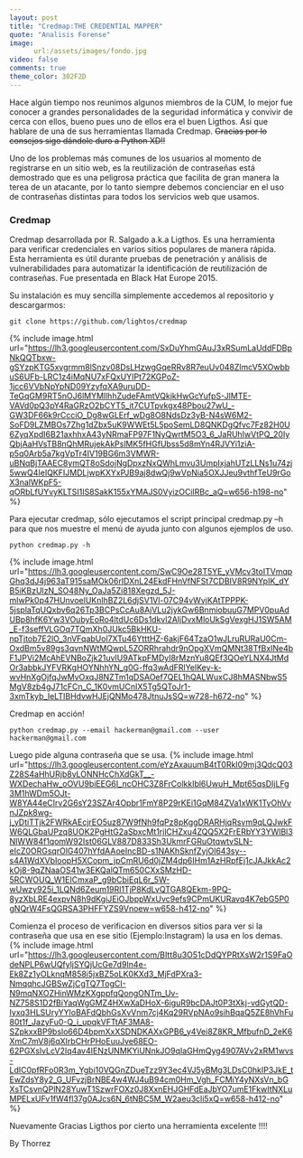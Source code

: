 ```yaml
---
layout: post
title: "Credmap:THE CREDENTIAL MAPPER"
quote: "Analisis Forense"
image:
      url:/assets/images/fondo.jpg
video: false
comments: true
theme_color: 302F2D
---
```


Hace algún tiempo nos reunimos algunos miembros de la CUM, lo mejor fue conocer a grandes personalidades de la seguridad informática y 
convivir de cerca con ellos, bueno pues uno de ellos era el buen Ligthos. Asi que hablare de una de sus herramientas llamada 
Credmap. ~~Gracias por lo consejos sigo dándole duro a Python XD!!~~ 

Uno de los problemas más comunes de los usuarios al momento de registrarse en un sitio web, es la reutilización de contraseñas está 
demostrado que es una peligrosa práctica que facilita de gran manera la terea de un atacante, por lo tanto siempre debemos concienciar 
en el uso de contraseñas distintas para todos los servicios web que usamos.

### Credmap

Credmap desarrollada por R. Salgado a.k.a Ligthos. Es una herramienta para verificar credenciales en varios sitios populares de manera rápida. 
Esta herramienta es útil durante pruebas de penetración y análisis de vulnerabilidades para automatizar la identificación de 
reutilización de contraseñas. 
Fue presentada en Black Hat Europe 2015.

Su instalación es muy sencilla simplemente accedemos al repositorio y descargarmos:
```
git clone https://github.com/lightos/credmap 
```
{% include image.html url="https://lh3.googleusercontent.com/SxDuYhmGAuJ3xRSumLaUddFDBpNkQQTbxw-gSYzpKTG5xvgrmm8lSnzv08DsLHzwgGqeRRv8R7euUv048ZlmcV5XOwbbuS6UFb-LRC1z4iMqNU7xFQxUYIPt72KGPoZ-1jcc6VVbNpYpND09YzyfqXA9uruDD-TeGqGM9RT5nOJ6lMYMllhhZudeFAmtVQkjkHwGcYufpS-JlMTE-VAVd0pQ3pY4RaGRzO2bCYT5_it7CUTpvkgx48Pbou27wU_-GW3DF66k9rCcciO_Dg8wGLErf_wDg8O8NdsDz3yB-N4sW6M2-SoFD9LZMBOs7Zhg1dZbx5uK9WWEt5L5poSemLD8QNKDgQfvc7Fz82H0U6ZyqXpdI6B21axhhxA43yNRmaFP97F1NyQwrtM5O3_6_JaRUhIwVtPQ_20IyQbjAaHVsTB8nQhMRujekAkPslMK5fHGfUbss5d8mYn4RJVYi1ziA-p5q0Arb5a7kgVpTr4IV19BG6m3VMWR-uBNqBjTAAEC8ymQT8oSdojNgDpxzNxQWhLmvu3UmpIxjahUTzLLNs1u74zj5wwQ4IeIQKFIJMDLjwpKXYxPJB9aj8dwQj9wVpNia5OXJJeu9vthfTeU9rGoX3nalWKpF5-qORbLfUYvyKLTSI1IS8SakK155xYMAJS0VyizOCilRBc_aQ=w656-h198-no" %}


Para ejecutar credmap, sólo ejecutamos el script principal credmap.py –h para que nos muestre el menú de ayuda junto con algunos ejemplos de uso.
```
python credmap.py -h 
```
{% include image.html url="https://lh3.googleusercontent.com/SwC9Oe28T5YE_yVMcv3toITVmqpGhq3dJ4j963aT915saMOk06rIDXnL24EkdFHnVfNFSt7CDBIV8R9NYpIK_dYB5iKBzUlzN_SO48Ny_OaJa5Zi818Xegzd_5J-mIwPk0p47HUnvoelUKnlhBZ2L6djSV1Vl-07C94vWvjKAtTPPPK-5jsplaTqUQxbv6q26Tp3BCPsCcAu8AjVLu2jykGw6BnmiobuuG7MPV0puAdUBp8hfK6Yw3VOubyEoRo4ltdUc6Ds1dkvl2AljDvxMloUkSgVexgHJ1SW5AM_E-f3seffVLGOq7TQmXh0JUkc5BkHKU-npTjtob7E2lO_3nVFqabUol7XTu46YtttHZ-6akjF64TzaO1wJLruRURaU0Cm-OxdBm5v89gs3qvnNWtMQwpL5ZORRhrahdr9nOpgXVmQMNt38TfBxINe4bF1JPVi2McAhEVNBoZjk21uvIU9ATkpFMDyI8rMznYu8QEf3QOeYLNX4JtMdOr3abbkJYFVRKgHOYNhhYN_g0G-ffq3wAdFRlYelKey-k-wvHnXgOjfqJwMvOxqJ8NZTm1qDSAOef7QEL1hQALWuxCJ8hMASNbwS5MgV8zb4gJ71cFCn_C_1K0vmUCnIX5Tg5QToJr1-3xmTkyb_IeLTIBHdvwHJEjQNMo478JtnuJsSQ=w728-h672-no" %}


Credmap en acción!
```
python credmap.py --email hackerman@gmail.com --user hackerman@gmail.com 
```
Luego pide alguna contraseña que se usa.
{% include image.html url="https://lh3.googleusercontent.com/eYzAxauumB4tT0RkI09mj3QdcQ03Z28S4aHhURjb8vLONNHcChXdGkT__-WXDechaHw_oOVU9biEEG6I_ncOHC3Z8FrColkkIbl6UwuH_Mpt65qsDIjLFg3M1hWDm5OJt-W8YA44eCIrv2G6sY23SZAr4Opbr1FmY8P29rKEi1GqM84ZVa1xWK1TyOhVvnJZpk8wg-j_yDtiTTjk2FWRkAEcjrEO5uz87W9fNh9fqPz8pKggDRARHjqRsvm9qLQJwkFW6QLGbaUPzq8UOK2PgHtG2aSbxcMt1rjlCHZxu4ZQQ5X2FrERbYY3YWlBl3NIWW84f1qomW92Ist06GLV887D833Sh3UkmrFGRuOtqwtvSLN-eIcZ0ORGsqrOlG407hYfdAAoeIncBD-s1NAKhSknfZyjOl643sy--s4A1WdXVbIoopH5XCopm_jpCmRU6d0jZM4dp6IHm1AzHRpfEj1cJAJkkAc2kOj8-9qZNaaOS41w3EKQalQTm650CXxSMzHD-5RCWOUQ_W1EICmxaP_g9bCbiEqL6r_5W-wUwzy925i_1LQNd6Zeum19Rl1TjP8KdLvQTGA8QEkm-9PQ-8yzXbLRE4expvN8h9dKgiJEiOJbppWxUvc9efs9CPmUKURavq4K7ebG5P0gNQrW4FsQGRSA3PHFFYZS9Vnoew=w658-h412-no" %}

Comienza el proceso de verificacion en diversos sitios para ver si la contraseña que usa en ese sitio (Ejemplo:Instagram) la usa en los demas.
{% include image.html url="https://lh3.googleusercontent.com/BItt8u3O51cDdQYPRtXsW2r1S9FaOdeNPLP6wUQfyljSYQjUcGe7d9In4e-Ek8Zz1yOLknqM858i5jxBZ5oLK0KXd3_MjFdPXra3-NmqqhcJGBSwZjCgTQ7TogCI-N9mqNXOZHinWMzKXgppfqQongONTm_Uv-NZ758S1D2fBiYaqWgGMZ4HXwXaDHoX-6iguR9bcDAJt0P3tXkj-vdGytQD-Iyxq3HLSUryYYloBAFdQbhGsXvVnm7cj4Kq29RVpNAo9sihBqaQ5ZE8hVhFu80t1f_JazyFu0-Q_i_upqkVFTtAF3MA8-SZpkxxBP9bslo66D4bpmXxXSDNDKAXxGPB6_y4Vei8Z8KR_MfbufnD_2eK6XmC7mV8j6qXIrbCHrPHoEuuJve68EO-62PGXslvLcV2Iq4av4IENzUNMKYiUNnkJO9qIaGHmQyg4907AVv2xRM1wvs-LdIC0pfRFo0R3m_Ygbi10VQGnZDueTzz9Y3ec4VJ5yBMg3LDsC0hkIP3JkE_tEwZdsY8y2_G_UFvzjBrNBE4w4WJ4uB94cm0Hm_Vgh_FCMiY4yNXsVn_bGXsTCsvnQPlN28YuwT1SzwrFOXz0J8XxnEHJGHFdEaJbYO7umE1FkwItNXLuMPELxUFv1fW4fl37g0AJcs6N_6tNBC5M_W2aeu3cli5xQ=w658-h412-no" %}

Nuevamente Gracias Ligthos por cierto una herramienta excelente !!!!

By Thorrez
